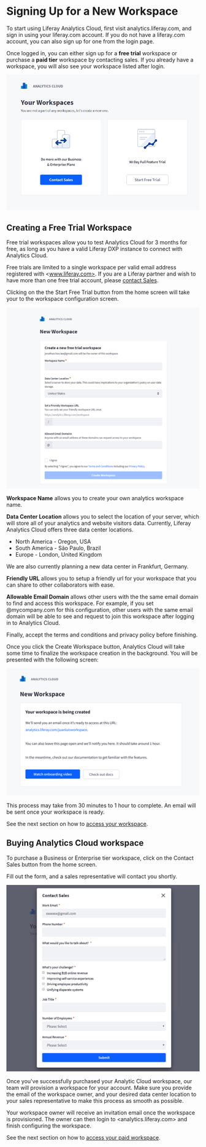 # Signing Up for a New Workspace

To start using Liferay Analytics Cloud, first visit analytics.liferay.com, and sign in using your liferay.com account. If you do not have a liferay.com account, you can also sign up for one from the login page.

Once logged in, you can either sign up for a **free trial** workspace or purchase a **paid tier** workspace by contacting sales. If you already have a workspace, you will also see your workspace listed after login.

![Sign up with a Business or Enterprise plan or begin with a Free Trial.](signing-up-for-a-new-workspace/images/01.png)

## Creating a Free Trial Workspace

Free trial workspaces allow you to test Analytics Cloud for 3 months for free, as long as you have a valid Liferay DXP instance to connect with Analytics Cloud.

Free trials are limited to a single workspace per valid email address registered with <www.liferay.com>. If you are a Liferay partner and wish to have more than one free trial account, please [contact Sales](mailto:sales@liferay.com).

Clicking on the the Start Free Trial button from the home screen will take your to the workspace configuration screen.

![The workspace configuration screen gets you started.](signing-up-for-a-new-workspace/images/02.png)

**Workspace Name** allows you to create your own analytics workspace name.

**Data Center Location** allows you to select the location of your server, which will store all of your analytics and website visitors data. Currently, Liferay Analytics Cloud offers three data center locations.

-   North America - Oregon, USA
-   South America - São Paulo, Brazil
-   Europe - London, United Kingdom

We are also currently planning a new data center in Frankfurt, Germany.

**Friendly URL** allows you to setup a friendly url for your workspace that you can share to other collaborators with ease.

**Allowable Email Domain** allows other users with the the same email domain to find and access this workspace. For example, if you set @mycompany.com for this configuration, other users with the same email domain will be able to see and request to join this workspace after logging in to Analytics Cloud.

Finally, accept the terms and conditions and privacy policy before finishing.

Once you click the Create Workspace button, Analytics Cloud will take some time to finalize the workspace creation in the background. You will be presented with the following screen:

![Creating a new workspace can take up to an hour to complete.](signing-up-for-a-new-workspace/images/03.png)

This process may take from 30 minutes to 1 hour to complete. An email will be sent once your workspace is ready.

See the next section on how to [access your workspace](./accessing-your-workspace.md).

## Buying Analytics Cloud workspace

To purchase a Business or Enterprise tier workspace, click on the Contact Sales button from the home screen.

Fill out the form, and a sales representative will contact you shortly.

![The Contact Sales is the first step to signing up for a Business or Enterprise tier workspace.](signing-up-for-a-new-workspace/images/04.png)

Once you've successfully purchased your Analytic Cloud workspace, our team will provision a workspace for your account. Make sure you provide the email of the workspace owner, and your desired data center location to your sales representative to make this process as smooth as possible.

Your workspace owner will receive an invitation email once the workspace is provisioned. The owner can then login to <analytics.liferay.com> and finish configuring the workspace.

See the next section on how to [access your paid workspace](./accessing-your-workspace.md).
